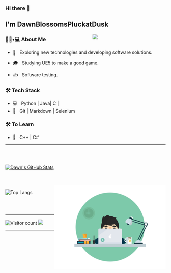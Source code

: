 ### Hi there 👋<h2> I'm DawnBlossomsPluckatDusk</h2>

<img align='right' src="https://media.giphy.com/media/M9gbBd9nbDrOTu1Mqx/giphy.gif" width="230">

<h3> 👨🏻•💻 About Me </h3>



- 🤔 &nbsp; Exploring new technologies and developing software solutions.

- 🎓 &nbsp; Studying UE5 to make a good game.

- ✍️ &nbsp; Software testing.



<h3>🛠 Tech Stack</h3>



- 💻 &nbsp; Python | Java| C |
- 🔧 &nbsp; Git | Markdown | Selenium

<!--

- 🛢 &nbsp; MySQL | MongoDB

- 🔧 &nbsp; Git | Markdown | Selenium | Tidyverse

- 🖥 &nbsp; Illustrator| Photoshop | InDesign

-->



<h3>🛠 To Learn</h3>

- 🔧 &nbsp; C++ | C#

<hr>



<br/><br/>

[![Dawn's GitHub Stats](https://github-readme-stats.vercel.app/api?username=DawnBlossomsPluckatDusk&show_icons=false)](https://github.com/DawnBlossomsPluckatDusk)

<br/>

<br/>

<img src="https://github.com/nirala69/nirala69/blob/master/70804f7e25b11f29db904f2fa7b4cd9d.gif" width="350" align='right'>

![Top Langs](https://github-readme-stats.vercel.app/api/top-langs/?username=DawnBlossomsPluckatDusk&show_icons=true)

<br><br>



<hr>


![Visitor count](https://visitor-badge.laobi.icu/badge?page_id=DawnBlossomsPluckatDusk.DawnBlossomsPluckatDusk)   <img src="https://media.giphy.com/media/dxn6fRlTIShoeBr69N/giphy.gif" width="30">





<hr>


